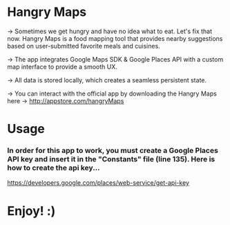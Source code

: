 #  Hangry Maps

-> Sometimes we get hungry and have no idea what to eat. Let's fix that now. Hangry Maps is a food mapping tool that provides nearby suggestions based on user-submitted favorite meals and cuisines.

-> The app integrates Google Maps SDK & Google Places API with a custom map interface to provide a smooth UX.

-> All data is stored locally, which creates a seamless persistent state.

-> You can interact with the official app by downloading the Hangry Maps here -> http://appstore.com/hangryMaps


# Usage 

### In order for this app to work, you must create a Google Places API key and insert it in the "Constants" file (line 135). Here is how to create the api key...

https://developers.google.com/places/web-service/get-api-key


# Enjoy! :)
